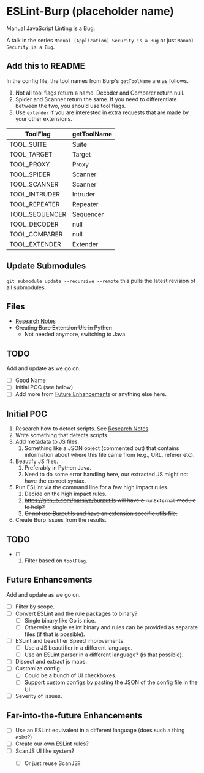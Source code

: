 # ESLint-Burp (placeholder name)
Manual JavaScript Linting is a Bug.

A talk in the series `Manual (Application) Security is a Bug` or just `Manual Security is a Bug`.

## Add this to README
In the config file, the tool names from Burp's `getToolName` are as follows.

1. Not all tool flags return a name. Decoder and Comparer return null.
2. Spider and Scanner return the same. If you need to differentiate between the
   two, you should use tool flags.
3. Use `extender` if you are interested in extra requests that are made by your
   other extensions.

| ToolFlag       | getToolName |
|----------------|-------------|
| TOOL_SUITE     | Suite       |
| TOOL_TARGET    | Target      |
| TOOL_PROXY     | Proxy       |
| TOOL_SPIDER    | Scanner     |
| TOOL_SCANNER   | Scanner     |
| TOOL_INTRUDER  | Intruder    |
| TOOL_REPEATER  | Repeater    |
| TOOL_SEQUENCER | Sequencer   |
| TOOL_DECODER   | null        |
| TOOL_COMPARER  | null        |
| TOOL_EXTENDER  | Extender    |

## Update Submodules

`git submodule update --recursive --remote` this pulls the latest revision of
all submodules.


## Files

* [Research Notes](notes.md)
* ~~Creating Burp Extension UIs in Python~~
    * Not needed anymore, switching to Java.

## TODO
Add and update as we go on.

* [ ] Good Name
* [ ] Initial POC (see below)
* [ ] Add more from [Future Enhancements](#future-enhancements) or anything else here.

## Initial POC

1. Research how to detect scripts. See [Research Notes](notes.md).
2. Write something that detects scripts.
3. Add metadata to JS files.
    1. Something like a JSON object (commented out) that contains information
       about where this file came from (e.g., URL, referer etc).
4. Beautify JS files.
    1. Preferably in ~~Python~~ Java.
    2. Need to do some error handling here, our extracted JS might not have the
       correct syntax.
5. Run ESLint via the command line for a few high impact rules.
    1. Decide on the high impact rules.
    2. ~~https://github.com/parsiya/burputils will have a `runExternal` module to help?~~
    3. ~~Or not use Burputils and have an extension specific utils file.~~
6. Create Burp issues from the results.

## TODO
* [ ] 1. Filter based on `toolFlag`.

## Future Enhancements
Add and update as we go on.

* [ ] Filter by scope.
* [ ] Convert ESLint and the rule packages to binary?
    * [ ] Single binary like Go is nice.
    * [ ] Otherwise single eslint binary and rules can be provided as separate files (if that is possible).
* [ ] ESLint and beautifier Speed improvements.
    * [ ] Use a JS beautifier in a different language.
    * [ ] Use an ESLint parser in a different language? (is that possible).
* [ ] Dissect and extract js maps.
* [ ] Customize config.
    * [ ] Could be a bunch of UI checkboxes.
    * [ ] Support custom configs by pasting the JSON of the config file in the UI.
* [ ] Severity of issues.

## Far-into-the-future Enhancements

* [ ] Use an ESLint equivalent in a different language (does such a thing exist?)
* [ ] Create our own ESLint rules?
* [ ] ScanJS UI like system?
    * [ ] Or just reuse ScanJS?

